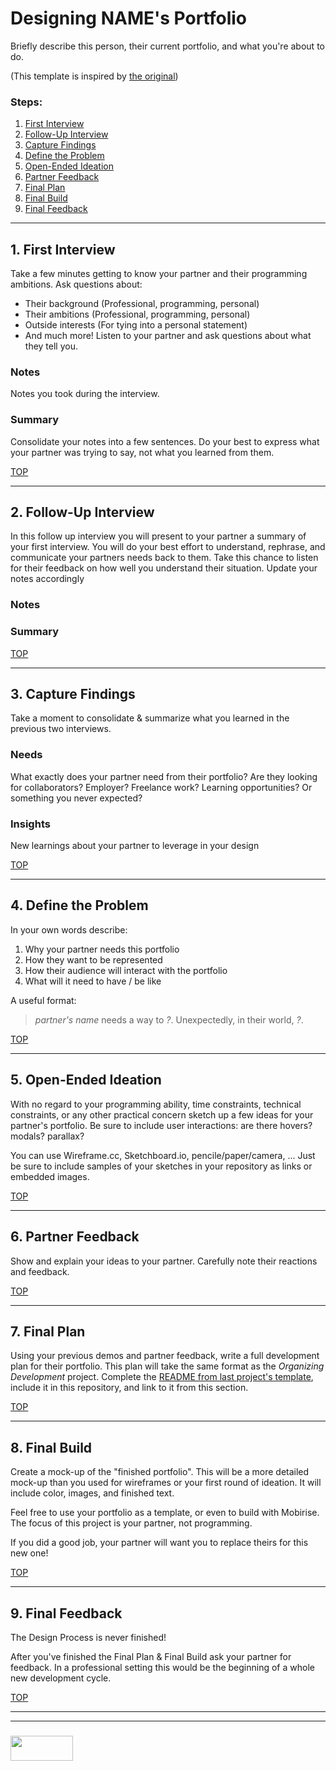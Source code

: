 # Designing NAME's Portfolio

Briefly describe this person, their current portfolio, and what you're about to do.

(This template is inspired by [the original](https://dschool-old.stanford.edu/sandbox/groups/designresources/wiki/4dbb2/attachments/e1005/TheWalletProjectB%26W2012.pdf?sessionID=8af88fee76ecd1fb7879c915073461486c425622))

### Steps:
1. [First Interview](#1-first-interview)
2. [Follow-Up Interview](#2-follow-up-interview)
3. [Capture Findings](#3-consolidate-findings)
4. [Define the Problem](#4-define-the-problem)
5. [Open-Ended Ideation](#5-ideation)
6. [Partner Feedback](#6-partner-feedback)
7. [Final Plan](#7-final-plan)
8. [Final Build](#8-final-build)
9. [Final Feedback](#9-final-feedback)

___

## 1. First Interview

Take a few minutes getting to know your partner and their programming ambitions.  Ask questions about: 
* Their background (Professional, programming, personal)
* Their ambitions (Professional, programming, personal)
* Outside interests (For tying into a personal statement)
* And much more!  Listen to your partner and ask questions about what they tell you.

### Notes

Notes you took during the interview.

### Summary

Consolidate your notes into a few sentences.  Do your best to express what your partner was trying to say, not what you learned from them.

[TOP](#steps)

___

## 2. Follow-Up Interview

In this follow up interview you will present to your partner a summary of your first interview.  You will do your best effort to understand, rephrase, and communicate your partners needs back to them.  Take this chance to listen for their feedback on how well you understand their situation.  Update your notes accordingly

### Notes

### Summary

[TOP](#steps)

___

## 3. Capture Findings

Take a moment to consolidate & summarize what you learned in the previous two interviews.

### Needs

What exactly does your partner need from their portfolio? Are they looking for collaborators? Employer? Freelance work? Learning opportunities? Or something you never expected?

### Insights

New learnings about your partner to leverage in your design

[TOP](#steps)

___

## 4. Define the Problem

In your own words describe:
1. Why your partner needs this portfolio 
2. How they want to be represented
3. How their audience will interact with the portfolio
4. What will it need to have / be like

A useful format:
> _partner's name_ needs a way to _?_.
> Unexpectedly, in their world, _?_.

[TOP](#steps)

___


## 5. Open-Ended Ideation

With no regard to your programming ability, time constraints, technical constraints, or any other practical concern sketch up a few ideas for your partner's portfolio.  Be sure to include user interactions: are there hovers? modals? parallax?


You can use Wireframe.cc, Sketchboard.io, pencile/paper/camera, ...  Just be sure to include samples of your sketches in your repository as links or embedded images.

[TOP](#steps)

___

## 6. Partner Feedback

Show and explain your ideas to your partner.  Carefully note their reactions and feedback.

[TOP](#steps)

___

## 7. Final Plan

Using your previous demos and partner feedback, write a full development plan for their portfolio.  This plan will take the same format as the _Organizing Development_ project.  Complete the [README from last project's template](https://github.com/elewa-academy/User-Centered-Template), include it in this repository, and link to it from this section.


[TOP](#steps)

___

## 8. Final Build

Create a mock-up of the "finished portfolio".  This will be a more detailed mock-up than you used for wireframes or your first round of ideation.  It will include color, images, and finished text.

Feel free to use your portfolio as a template, or even to build with Mobirise.  The focus of this project is your partner, not programming. 

If you did a good job, your partner will want you to replace theirs for this new one!


[TOP](#steps)

___

## 9. Final Feedback

The Design Process is never finished!

After you've finished the Final Plan & Final Build ask your partner for feedback.  In a professional setting this would be the beginning of a whole new development cycle.


[TOP](#steps)


___
___
### <a href="http://elewa.education/blog" target="_blank"><img src="https://user-images.githubusercontent.com/18554853/34921062-506450ae-f97d-11e7-875f-6feeb26ad72d.png" width="100" height="40"/></a>